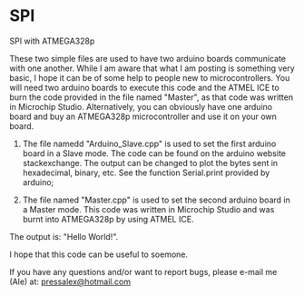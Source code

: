 # SPI
SPI with ATMEGA328p

These two simple files are used to have two arduino boards communicate with one another. While I am aware that what I am posting is something very basic, I hope it can be of some help to people new to microcontrollers. You will need two arduino boards to execute this code and the ATMEL ICE to burn the code provided in the file named "Master", as that code was written in Microchip Studio. Alternatively, you can obviously have one arduino board and buy an ATMEGA328p microcontroller and use it on your own board. 

1) The file namedd "Arduino_Slave.cpp" is used to set the first arduino board in a Slave mode. The code can be found on the arduino website stackexchange. The output can be changed to plot the bytes sent in hexadecimal, binary, etc. See the function Serial.print provided by arduino;

2) The file named "Master.cpp" is used to set the second arduino board in a Master mode. This code was written in Microchip Studio and was burnt into ATMEGA328p by using ATMEL ICE.

The output is: "Hello World!".

I hope that this code can be useful to soemone. 

If you have any questions and/or want to report bugs, please e-mail me (Ale) at: pressalex@hotmail.com
